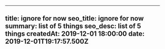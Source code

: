 ---
title: ignore for now
seo_title: ignore for now
summary: list of 5 things
seo_desc: list of 5 things
createdAt: 2019-12-01 18:00:00
date: 2019-12-01T19:17:57.500Z
-
